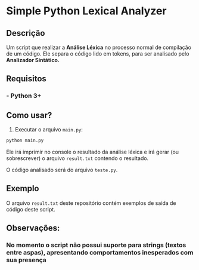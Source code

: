 # Simple Python Lexical Analyzer

## Descrição
Um script que realizar a **Análise Léxica** no processo normal de compilação de um código. Ele separa o código lido em tokens, para ser analisado pelo **Analizador Sintático.**

## Requisitos
### - Python 3+

## Como usar?
1. Executar o arquivo `main.py`:
```sh
python main.py
```
Ele irá imprimir no console o resultado da análise léxica e irá gerar (ou sobrescrever) o arquivo `result.txt` contendo o resultado.

O código analisado será do arquivo `teste.py`.

## Exemplo
O arquivo `result.txt` deste repositório contém exemplos de saída de código deste script.

## Observações:
### No momento o script não possui suporte para strings (textos entre aspas), apresentando comportamentos inesperados com sua presença